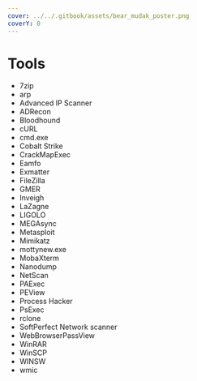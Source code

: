 ```yaml
---
cover: ../../.gitbook/assets/bear_mudak_poster.png
coverY: 0
---
```


# Tools

* 7zip
* arp
* Advanced IP Scanner
* ADRecon
* Bloodhound
* cURL
* cmd.exe
* Cobalt Strike
* CrackMapExec
* Eamfo
* Exmatter
* FileZilla
* GMER
* Inveigh
* LaZagne
* LIGOLO
* MEGAsync
* Metasploit
* Mimikatz
* mottynew.exe
* MobaXterm
* Nanodump
* NetScan
* PAExec
* PEView
* Process Hacker
* PsExec
* rclone
* SoftPerfect Network scanner
* WebBrowserPassView
* WinRAR
* WinSCP
* WINSW
* wmic
